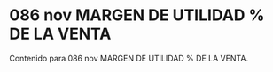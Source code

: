 # 086 nov  MARGEN DE UTILIDAD % DE LA VENTA

Contenido para 086 nov  MARGEN DE UTILIDAD % DE LA VENTA.